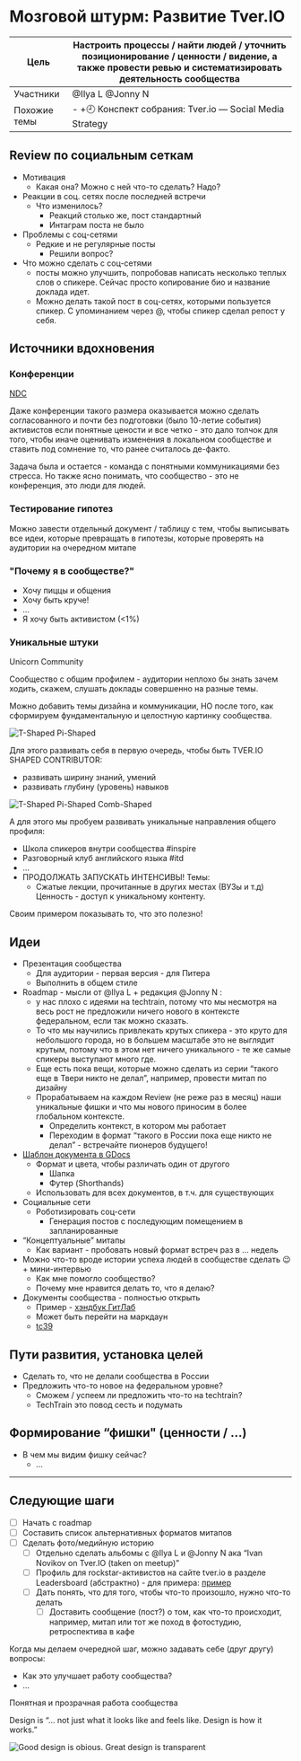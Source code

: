 # Мозговой штурм: Развитие Tver.IO

<!-- markdownlint-disable -->
| Цель         | Настроить процессы / найти людей / уточнить позиционирование / ценности / видение, а также провести ревью и систематизировать деятельность сообщества |
| ------------ | ----------------------------------------------------------------------------------------------------------------------------------------------------- |
| Участники    | @Ilya L @Jonny N                                                                                                                                      |
| Похожие темы | - +🕘 Конспект собрания: Tver.io — Social Media Strategy                                                                                              |
<!-- markdownlint-enable -->

## Review по социальным сеткам

* Мотивация
  + Какая она? Можно с ней что-то сделать? Надо?
* Реакции в соц. сетях после последней встречи
  + Что изменилось?
    - Реакций столько же, пост стандартный
    - Интаграм поста не было
* Проблемы с соц-сетями
  + Редкие и не регулярные посты
    - Решили вопрос?
* Что можно сделать с соц-сетями
  + посты можно улучшить, попробовав написать несколько теплых слов о спикере.
    Сейчас просто копирование био и название доклада идет.
  + Можно делать такой пост в соц-сетях, которыми пользуется спикер.
    С упоминанием через @, чтобы спикер сделал репост у себя.

## Источники вдохновения

### Конференции

[NDC](https://ndcoslo.com/)

Даже конференции такого размера оказывается можно сделать согласованного и
почти без подготовки (было 10-летие события) активистов если понятные цености и
все четко - это дало толчок для того, чтобы иначе оценивать изменения в
локальном сообществе и ставить под сомнение то, что ранее считалось де-факто.

Задача была и остается - команда с понятными коммуникациями без стресса.
Но также ясно понимать, что сообщество - это не конференция, это люди для людей.

### Тестирование гипотез

Можно завести отдельный документ / таблицу с тем,
чтобы выписывать все идеи, которые превращать в гипотезы,
которые проверять на аудитории на очередном митапе

### "Почему я в сообществе?"

* Хочу пиццы и общения
* Хочу быть круче!
* …
* Я хочу быть активистом (<1%)

### Уникальные штуки

Unicorn Community

Сообщество с общим профилем - аудитории неплохо бы знать зачем ходить,
скажем, слушать доклады совершенно на разные темы.

Можно добавить темы дизайна и коммуникации,
НО после того, как сформируем фундаментальную и целостную картинку сообщества.

![T-Shaped Pi-Shaped](t-pi-shaperd.png)

Для этого развивать себя в первую очередь,
чтобы быть TVER.IO SHAPED CONTRIBUTOR:

* развивать ширину знаний, умений
* развивать глубину (уровень) навыков

![T-Shaped Pi-Shaped Comb-Shaped](comb-shaped.jpeg)

А для этого мы пробуем развивать уникальные направления общего профиля:

* Школа спикеров внутри сообщества #inspire
* Разговорный клуб английского языка #itd
* …
* ПРОДОЛЖАТЬ ЗАПУСКАТЬ ИНТЕНСИВЫ! Темы:
  + Сжатые лекции, прочитанные в других местах (ВУЗы и т.д)
    Ценность - доступ к уникальному контенту.

Своим примером показывать то, что это полезно!

## Идеи

* Презентация сообщества
  + Для аудитории - первая версия - для Питера
  + Выполнить в общем стиле
* Roadmap - мысли от @Ilya L + редакция @Jonny N :
  + у нас плохо с идеями на techtrain,
    потому что мы несмотря на весь рост не предложили ничего нового
    в контексте федеральном, если так можно сказать.
  + То что мы научились привлекать крутых спикера -
    это круто для небольшого города, но в большем масштабе это не выглядит крутым,
    потому что в этом нет ничего уникального -
    те же самые спикеры выступают много где.
  + Еще есть пока вещи, которые можно сделать из серии
    “такого еще в Твери никто не делал”, например, провести митап по дизайну
  + Прорабатываем на каждом Review (не реже раз в месяц) наши уникальные фишки и
    что мы нового приносим в более глобальном контексте.
    - Определить контекст, в котором мы работает
    - Переходим в формат “такого в России пока еще никто не делал” -
      встречайте пионеров будущего!
* [Шаблон документа в GDocs](https://go.tver.io/roadmap)
  + Формат и цвета, чтобы различать один от другого
    - Шапка
    - Футер (Shorthands)
  + Использовать для всех документов, в т.ч. для существующих
* Социальные сети
  + Роботизировать соц-сети
    - Генерация постов с последующим помещением в запланированные
* “Концептуальные” митапы
  + Как вариант - пробовать новый формат встреч раз в … недель
* Можно что-то вроде истории успеха людей в сообществе сделать 😉 + мини-интервью
  + Как мне помогло сообщество?
  + Почему мне нравится делать то, что я делаю?
* Документы сообщества - полностью открыть
  + Пример - [хэндбук ГитЛаб](https://about.gitlab.com/handbook/)
  + Может быть перейти на маркдаун
  + [tc39](https://github.com/tc39)

## Пути развития, установка целей

* Сделать то, что не делали сообщества в России
* Предложить что-то новое на федеральном уровне?
  + Сможем / успеем ли предложить что-то на techtrain?
  + TechTrain это повод сесть и подумать

## Формирование “фишки" (ценности / …)

* В чем мы видим фишку сейчас?
  + …
  
----------

## Следующие шаги

* [ ] Начать с roadmap
* [ ] Составить список альтернативных форматов митапов
* [ ] Сделать фото/медийную историю
  + [ ] Отдельно сделать альбомы с @Ilya L и @Jonny N ака
       “Ivan Novikov on Tver.IO (taken on meetup)”
  + [ ] Профиль для rockstar-активистов на сайте tver.io в
       разделе Leadersboard (абстрактно) - для примера:
       [пример](https://news.microsoft.com/exec/satya-nadella/)
  + [ ] Дать понять, что для того, чтобы что-то произошло, нужно что-то делать
    - [ ] Доставить сообщение (пост?) о том, как что-то происходит,
          например, митап или тот же поход в фотостудию, ретроспектива в кафе

Когда мы делаем очередной шаг, можно задавать себе (друг другу) вопросы:

* Как это улучшает работу сообщества?
* …

Понятная и прозрачная работа сообщества

Design is “… not just what it looks like and feels like. Design is how it works.”

![Good design is obious. Great design is transparent](good-design.png)
